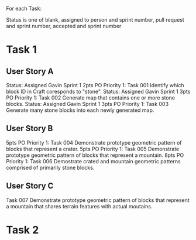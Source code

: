 For each Task:

Status is one of blank, assigned to person and sprint number, pull request and sprint number, accepted and sprint number
# Task 1
## User Story A
  Status: Assigned Gavin Sprint 1 2pts PO Priority 1: Task 001 Identify which block ID in Craft coresponds to "stone".
  Status: Assigned Gavin Sprint 1 3pts PO Priority 1: Task 002 Generate map that contains one or more stone blocks.
  Status: Assigned Gavin Sprint 1 3pts PO Priority 1: Task 003 Generate many stone blocks into each newly generated map.
  
## User Story B
  5pts PO Priority 1: Task 004 Demonstrate prototype geometric pattern of blocks that represent a crater.
  5pts PO Priority 1: Task 005 Demonstrate prototype geometric pattern of blocks that represent a mountain.
  8pts PO Priority 1: Task 006 Demostrate crated and mountain geometric patterns comprised of primarily stone blocks.

## User Story C
  Task 007 Demonstrate prototype geometric pattern of blocks that represent a mountain that shares terrain features with actual moutains.

# Task 2
  
